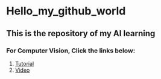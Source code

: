 # Hello_my_github_world
  ## This is the repository of my AI learning
  ### For Computer Vision, Click the links below:
  1. [Tutorial](https://github.com/WZMIAOMIAO/deep-learning-for-image-processing)
  2. [Video](https://space.bilibili.com/18161609)
